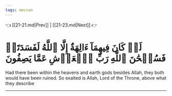 ```yaml
---
tags: meccan
---
```


👈 [[21-21.md|Prev]] | [[21-23.md|Next]] 👉

# لَوۡ كَانَ فِيهِمَآ ءَالِهَةٌ إِلَّا ٱللَّهُ لَفَسَدَتَاۚ فَسُبۡحَٰنَ ٱللَّهِ رَبِّ ٱلۡعَرۡشِ عَمَّا يَصِفُونَ

Had there been within the heavens and earth gods besides Allah, they both would have been ruined. So exalted is Allah, Lord of the Throne, above what they describe

---

